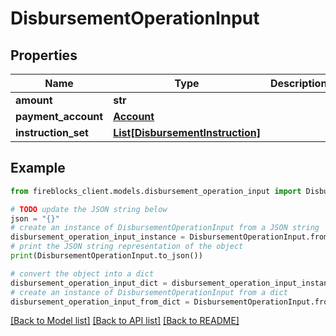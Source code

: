 # DisbursementOperationInput


## Properties

Name | Type | Description | Notes
------------ | ------------- | ------------- | -------------
**amount** | **str** |  | [optional] 
**payment_account** | [**Account**](Account.md) |  | 
**instruction_set** | [**List[DisbursementInstruction]**](DisbursementInstruction.md) |  | 

## Example

```python
from fireblocks_client.models.disbursement_operation_input import DisbursementOperationInput

# TODO update the JSON string below
json = "{}"
# create an instance of DisbursementOperationInput from a JSON string
disbursement_operation_input_instance = DisbursementOperationInput.from_json(json)
# print the JSON string representation of the object
print(DisbursementOperationInput.to_json())

# convert the object into a dict
disbursement_operation_input_dict = disbursement_operation_input_instance.to_dict()
# create an instance of DisbursementOperationInput from a dict
disbursement_operation_input_from_dict = DisbursementOperationInput.from_dict(disbursement_operation_input_dict)
```
[[Back to Model list]](../README.md#documentation-for-models) [[Back to API list]](../README.md#documentation-for-api-endpoints) [[Back to README]](../README.md)


